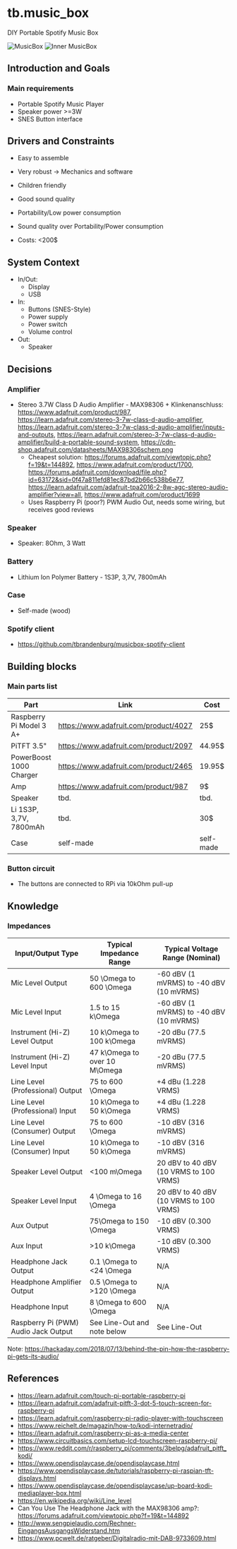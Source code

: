# tb.music_box
DIY Portable Spotify Music Box

![MusicBox](musicbox.jpg)
![Inner MusicBox](musicbox_inner.jpg)

## Introduction and Goals

### Main requirements

* Portable Spotify Music Player
* Speaker power >=3W
* SNES Button interface

## Drivers and Constraints

* Easy to assemble
* Very robust -> Mechanics and software
* Children friendly
* Good sound quality
* Portability/Low power consumption

* Sound quality over Portability/Power consumption
* Costs: <200$

## System Context

* In/Out:
  * Display
  * USB
* In:
  * Buttons (SNES-Style)
  * Power supply
  * Power switch
  * Volume control
* Out:
  * Speaker

## Decisions

### Amplifier

* Stereo 3.7W Class D Audio Amplifier - MAX98306 + Klinkenanschluss: https://www.adafruit.com/product/987, https://learn.adafruit.com/stereo-3-7w-class-d-audio-amplifier, https://learn.adafruit.com/stereo-3-7w-class-d-audio-amplifier/inputs-and-outputs, https://learn.adafruit.com/stereo-3-7w-class-d-audio-amplifier/build-a-portable-sound-system, https://cdn-shop.adafruit.com/datasheets/MAX98306schem.png
  * Cheapest solution: https://forums.adafruit.com/viewtopic.php?f=19&t=144892, https://www.adafruit.com/product/1700, https://forums.adafruit.com/download/file.php?id=63172&sid=0f47a811efd81ec87bd2b66c538b6e77, https://learn.adafruit.com/adafruit-tpa2016-2-8w-agc-stereo-audio-amplifier?view=all, https://www.adafruit.com/product/1699
  * Uses Raspberry Pi (poor?) PWM Audio Out, needs some wiring, but receives good reviews

### Speaker

* Speaker: 8Ohm, 3 Watt

### Battery

* Lithium Ion Polymer Battery - 1S3P, 3,7V, 7800mAh

### Case

* Self-made (wood)

### Spotify client

* https://github.com/tbrandenburg/musicbox-spotify-client

## Building blocks

### Main parts list

|Part|Link|Cost|Amount|
|---|---|---|---|
|Raspberry Pi Model 3 A+|https://www.adafruit.com/product/4027|25$|1|
|PiTFT 3.5"|https://www.adafruit.com/product/2097|44.95$|1|
|PowerBoost 1000 Charger|https://www.adafruit.com/product/2465|19.95$|1|
|Amp|https://www.adafruit.com/product/987|9$|1|
|Speaker|tbd.|tbd.|2|
|Li 1S3P, 3,7V, 7800mAh|tbd.|30$|1|
|Case|self-made|self-made|1|

### Button circuit

* The buttons are connected to RPi via 10kOhm pull-up

## Knowledge

### Impedances

|Input/Output Type|Typical Impedance Range|Typical Voltage Range (Nominal)|
|---|---|---|
|Mic Level Output|50 \Omega to 600 \Omega|-60 dBV (1 mVRMS) to -40 dBV (10 mVRMS)|
|Mic Level Input|1.5 to 15 k\Omega|-60 dBV (1 mVRMS) to -40 dBV (10 mVRMS)|
|Instrument (Hi-Z) Level Output|10 k\Omega to 100 k\Omega|-20 dBu (77.5 mVRMS)|
|Instrument (Hi-Z) Level Input|47 k\Omega to over 10 M\Omega|-20 dBu (77.5 mVRMS)|
|Line Level (Professional) Output|75 to 600 \Omega|+4 dBu (1.228 VRMS)|
|Line Level (Professional) Input|10 k\Omega to 50 k\Omega|+4 dBu (1.228 VRMS)|
|Line Level (Consumer) Output|75 to 600 \Omega|-10 dBV (316 mVRMS)|
|Line Level (Consumer) Input|10 k\Omega to 50 k\Omega|-10 dBV (316 mVRMS)|
|Speaker Level Output|<100 m\Omega|20 dBV to 40 dBV (10 VRMS to 100 VRMS)|
|Speaker Level Input|4 \Omega to 16 \Omega|20 dBV to 40 dBV (10 VRMS to 100 VRMS)|
|Aux Output|75\Omega to 150 \Omega|-10 dBV (0.300 VRMS)|
|Aux Input|>10 k\Omega|-10 dBV (0.300 VRMS)|
|Headphone Jack Output|0.1 \Omega to <24 \Omega|N/A|
|Headphone Amplifier Output|0.5 \Omega to >120 \Omega|N/A|
|Headphone Input|8 \Omega to 600 \Omega|N/A|
|Raspberry Pi (PWM) Audio Jack Output|See Line-Out and note below|See Line-Out|

Note: https://hackaday.com/2018/07/13/behind-the-pin-how-the-raspberry-pi-gets-its-audio/

## References

* https://learn.adafruit.com/touch-pi-portable-raspberry-pi
* https://learn.adafruit.com/adafruit-pitft-3-dot-5-touch-screen-for-raspberry-pi
* https://learn.adafruit.com/raspberry-pi-radio-player-with-touchscreen
* https://www.reichelt.de/magazin/how-to/kodi-internetradio/
* https://learn.adafruit.com/raspberry-pi-as-a-media-center
* https://www.circuitbasics.com/setup-lcd-touchscreen-raspberry-pi/
* https://www.reddit.com/r/raspberry_pi/comments/3belpg/adafruit_pitft_kodi/
* https://www.opendisplaycase.de/opendisplaycase.html
* https://www.opendisplaycase.de/tutorials/raspberry-pi-raspian-tft-displays.html
* https://www.opendisplaycase.de/opendisplaycase/up-board-kodi-mediaplayer-box.html
* https://en.wikipedia.org/wiki/Line_level
* Can You Use The Headphone Jack with the MAX98306 amp?: https://forums.adafruit.com/viewtopic.php?f=19&t=144892
* http://www.sengpielaudio.com/Rechner-EingangsAusgangsWiderstand.htm
* https://www.pcwelt.de/ratgeber/Digitalradio-mit-DAB-9733609.html